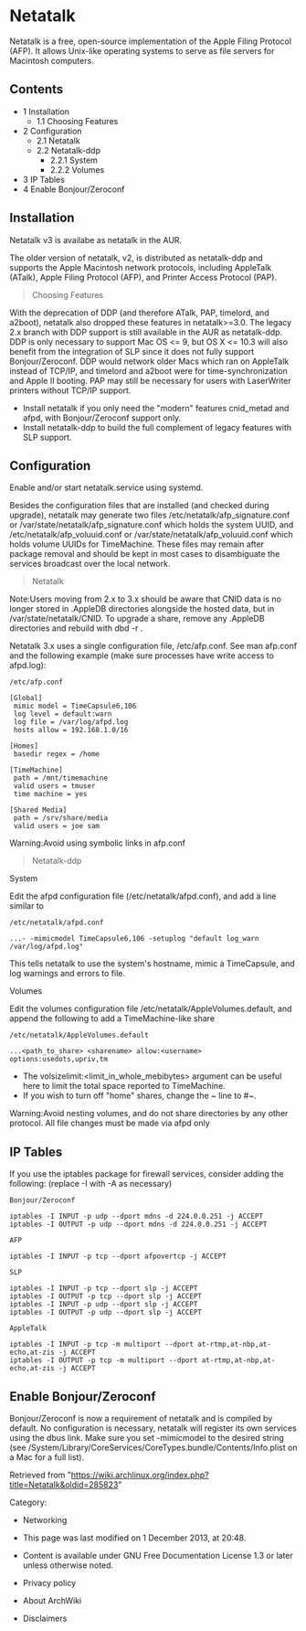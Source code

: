 Netatalk
========

Netatalk is a free, open-source implementation of the Apple Filing
Protocol (AFP). It allows Unix-like operating systems to serve as file
servers for Macintosh computers.

Contents
--------

-   1 Installation
    -   1.1 Choosing Features
-   2 Configuration
    -   2.1 Netatalk
    -   2.2 Netatalk-ddp
        -   2.2.1 System
        -   2.2.2 Volumes
-   3 IP Tables
-   4 Enable Bonjour/Zeroconf

Installation
------------

Netatalk v3 is availabe as netatalk in the AUR.

The older version of netatalk, v2, is distributed as netatalk-ddp and
supports the Apple Macintosh network protocols, including AppleTalk
(ATalk), Apple Filing Protocol (AFP), and Printer Access Protocol (PAP).

> Choosing Features

With the deprecation of DDP (and therefore ATalk, PAP, timelord, and
a2boot), netatalk also dropped these features in netatalk>=3.0. The
legacy 2.x branch with DDP support is still available in the AUR as
netatalk-ddp. DDP is only necessary to support Mac OS <= 9, but OS X <=
10.3 will also benefit from the integration of SLP since it does not
fully support Bonjour/Zeroconf. DDP would network older Macs which ran
on AppleTalk instead of TCP/IP, and timelord and a2boot were for
time-synchronization and Apple II booting. PAP may still be necessary
for users with LaserWriter printers without TCP/IP support.

-   Install netatalk if you only need the "modern" features cnid_metad
    and afpd, with Bonjour/Zeroconf support only.
-   Install netatalk-ddp to build the full complement of legacy features
    with SLP support.

Configuration
-------------

Enable and/or start netatalk.service using systemd.

Besides the configuration files that are installed (and checked during
upgrade), netatalk may generate two files
/etc/netatalk/afp_signature.conf or
/var/state/netatalk/afp_signature.conf which holds the system UUID, and
/etc/netatalk/afp_voluuid.conf or /var/state/netatalk/afp_voluuid.conf
which holds volume UUIDs for TimeMachine. These files may remain after
package removal and should be kept in most cases to disambiguate the
services broadcast over the local network.

> Netatalk

Note:Users moving from 2.x to 3.x should be aware that CNID data is no
longer stored in .AppleDB directories alongside the hosted data, but in
/var/state/netatalk/CNID. To upgrade a share, remove any .AppleDB
directories and rebuild with dbd -r <path>.

Netatalk 3.x uses a single configuration file, /etc/afp.conf. See
man afp.conf and the following example (make sure processes have write
access to afpd.log):

    /etc/afp.conf

    [Global]
     mimic model = TimeCapsule6,106
     log level = default:warn
     log file = /var/log/afpd.log
     hosts allow = 192.168.1.0/16

    [Homes]
     basedir regex = /home

    [TimeMachine]
     path = /mnt/timemachine
     valid users = tmuser
     time machine = yes

    [Shared Media]
     path = /srv/share/media
     valid users = joe sam

Warning:Avoid using symbolic links in afp.conf

> Netatalk-ddp

System

Edit the afpd configuration file (/etc/netatalk/afpd.conf), and add a
line similar to

    /etc/netatalk/afpd.conf

    ...- -mimicmodel TimeCapsule6,106 -setuplog "default log_warn /var/log/afpd.log"

This tells netatalk to use the system's hostname, mimic a TimeCapsule,
and log warnings and errors to file.

Volumes

Edit the volumes configuration file /etc/netatalk/AppleVolumes.default,
and append the following to add a TimeMachine-like share

    /etc/netatalk/AppleVolumes.default

    ...<path_to_share> <sharename> allow:<username> options:usedots,upriv,tm

-   The volsizelimit:<limit_in_whole_mebibytes> argument can be useful
    here to limit the total space reported to TimeMachine.
-   If you wish to turn off "home" shares, change the ~ line to #~.

Warning:Avoid nesting volumes, and do not share directories by any other
protocol. All file changes must be made via afpd only

IP Tables
---------

If you use the iptables package for firewall services, consider adding
the following: (replace -I with -A as necessary)

    Bonjour/Zeroconf

    iptables -I INPUT -p udp --dport mdns -d 224.0.0.251 -j ACCEPT
    iptables -I OUTPUT -p udp --dport mdns -d 224.0.0.251 -j ACCEPT

    AFP

    iptables -I INPUT -p tcp --dport afpovertcp -j ACCEPT

    SLP

    iptables -I INPUT -p tcp --dport slp -j ACCEPT
    iptables -I OUTPUT -p tcp --dport slp -j ACCEPT
    iptables -I INPUT -p udp --dport slp -j ACCEPT
    iptables -I OUTPUT -p udp --dport slp -j ACCEPT

    AppleTalk

    iptables -I INPUT -p tcp -m multiport --dport at-rtmp,at-nbp,at-echo,at-zis -j ACCEPT
    iptables -I OUTPUT -p tcp -m multiport --dport at-rtmp,at-nbp,at-echo,at-zis -j ACCEPT

Enable Bonjour/Zeroconf
-----------------------

Bonjour/Zeroconf is now a requirement of netatalk and is compiled by
default. No configuration is necessary, netatalk will register its own
services using the dbus link. Make sure you set -mimicmodel to the
desired string (see
/System/Library/CoreServices/CoreTypes.bundle/Contents/Info.plist on a
Mac for a full list).

Retrieved from
"https://wiki.archlinux.org/index.php?title=Netatalk&oldid=285823"

Category:

-   Networking

-   This page was last modified on 1 December 2013, at 20:48.
-   Content is available under GNU Free Documentation License 1.3 or
    later unless otherwise noted.
-   Privacy policy
-   About ArchWiki
-   Disclaimers
